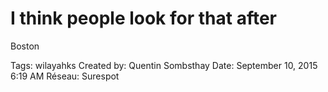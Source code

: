 # I think people look for that after
Boston

Tags: wilayahks
Created by: Quentin Sombsthay
Date: September 10, 2015 6:19 AM
Réseau: Surespot